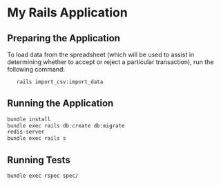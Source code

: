 # My Rails Application

## Preparing the Application

To load data from the spreadsheet (which will be used to assist in determining whether to accept or reject a particular transaction), run the following command:

```bash
   rails import_csv:import_data
```

## Running the Application

```bash
bundle install
bundle exec rails db:create db:migrate
redis-server
bundle exec rails s
```


## Running Tests
```bash
bundle exec rspec spec/
```